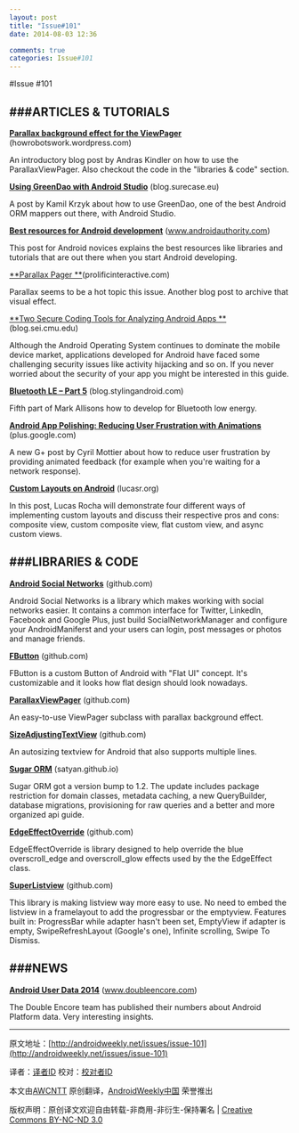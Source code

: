 ```yaml
---
layout: post
title: "Issue#101"
date: 2014-08-03 12:36

comments: true
categories: Issue#101
---
```


#Issue #101

###ARTICLES & TUTORIALS
---

[**Parallax background effect for the ViewPager**](http://howrobotswork.wordpress.com/2014/05/09/parallaxviewpager-parallax-background-effect-for-the-viewpager/) (howrobotswork.wordpress.com)

An introductory blog post by Andras Kindler on how to use the ParallaxViewPager. Also checkout the code in the "libraries & code" section.

 
[**Using GreenDao with Android Studio**](http://blog.surecase.eu/using-greendao-with-android-studio-ide/) (blog.surecase.eu) 

A post by Kamil Krzyk about how to use GreenDao, one of the best Android ORM mappers out there, with Android Studio.

[**Best resources for Android development**](http://www.androidauthority.com/best-resources-android-development-372414/) (www.androidauthority.com) 

This post for Android novices explains the best resources like libraries and tutorials that are out there when you start Android developing.

[**Parallax Pager **](http://prolificinteractive.com/blog/2014/04/30/parallax-pager-adding-depth-to-a-2-d-android-screen/)(prolificinteractive.com)

Parallax seems to be a hot topic this issue. Another blog post to archive that visual effect.

 
[**Two Secure Coding Tools for Analyzing Android Apps **](http://blog.sei.cmu.edu/post.cfm/secure-coding-tools-analyzing-android-apps-118)(blog.sei.cmu.edu) 

Although the Android Operating System continues to dominate the mobile device market, applications developed for Android have faced some challenging security issues like activity hijacking and so on. If you never worried about the security of your app you might be interested in this guide.

[**Bluetooth LE – Part 5**](http://blog.stylingandroid.com/archives/2526) (blog.stylingandroid.com) 

Fifth part of Mark Allisons how to develop for Bluetooth low energy.

[**Android App Polishing: Reducing User Frustration with Animations**](https://plus.google.com/+CyrilMottier/posts/hZcCzmNBFzG) (plus.google.com) 

A new G+ post by Cyril Mottier about how to reduce user frustration by providing animated feedback (for example when you're waiting for a network response).

[**Custom Layouts on Android**](http://lucasr.org/2014/05/12/custom-layouts-on-android/) (lucasr.org) 

In this post, Lucas Rocha will demonstrate four different ways of implementing custom layouts and discuss their respective pros and cons: composite view, custom composite view, flat custom view, and async custom views.


###LIBRARIES & CODE
---

[**Android Social Networks**](https://github.com/antonkrasov/AndroidSocialNetworks) (github.com)

Android Social Networks is a library which makes working with social networks easier. It contains a common interface for Twitter, LinkedIn, Facebook and Google Plus, just build SocialNetworkManager and configure your AndroidManiferst and your users can login, post messages or photos and manage friends.

 
[**FButton**](https://github.com/hoang8f/android-flat-button) (github.com) 

FButton is a custom Button of Android with "Flat UI" concept. It's customizable and it looks how flat design should look nowadays.

[**ParallaxViewPager**](https://github.com/andraskindler/parallaxviewpager) (github.com) 

An easy-to-use ViewPager subclass with parallax background effect.

[**SizeAdjustingTextView**](https://github.com/erchenger/SizeAdjustingTextView) (github.com) 

An autosizing textview for Android that also supports multiple lines.

[**Sugar ORM**](http://satyan.github.io/sugar/) (satyan.github.io) 

Sugar ORM got a version bump to 1.2. The update includes package restriction for domain classes, metadata caching, a new QueryBuilder, database migrations, provisioning for raw queries and a better and more organized api guide.

[**EdgeEffectOverride**](https://github.com/AndroidAlliance/EdgeEffectOverride) (github.com) 

EdgeEffectOverride is library designed to help override the blue overscroll_edge and overscroll_glow effects used by the the EdgeEffect class.

[**SuperListview**](https://github.com/dommerq/SuperListview/) (github.com) 

This library is making listview way more easy to use. No need to embed the listview in a framelayout to add the progressbar or the emptyview. Features built in: ProgressBar while adapter hasn't been set, EmptyView if adapter is empty, SwipeRefreshLayout (Google's one), Infinite scrolling, Swipe To Dismiss.

###NEWS
---

[**Android User Data 2014**](http://www.doubleencore.com/2014/05/android-user-data-2014/) (www.doubleencore.com)

The Double Encore team has published their numbers about Android Platform data. Very interesting insights.

---


原文地址：[http://androidweekly.net/issues/issue-101](http://androidweekly.net/issues/issue-101)

译者：[译者ID](https://github.com/译者ID) 校对：[校对者ID](https://github.com/校对者ID)

本文由[AWCNTT](https://github.com/AWCNTT) 原创翻译，[AndroidWeekly中国](http://www.androidweekly.cn/) 荣誉推出

版权声明：原创译文欢迎自由转载-非商用-非衍生-保持署名 | [Creative Commons BY-NC-ND 3.0](http://creativecommons.org/licenses/by-nc-nd/3.0/deed.zh)